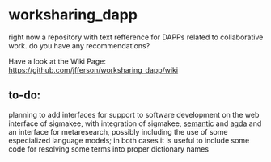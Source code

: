 # worksharing_dapp
right now a repository with text refference for DAPPs related to collaborative work. do you have any recommendations?

Have a look at the Wiki Page: https://github.com/jfferson/worksharing_dapp/wiki

## to-do:

planning to add interfaces for support to software development on the web interface of sigmakee, with integration of sigmakee, [semantic](https://github.com/github/semantic) and [agda](https://github.com/frelindb/agsyHOL) and an interface for metaresearch, possibly including the use of some especialized language models; in both cases it is useful to include some code for resolving some terms into proper dictionary names
